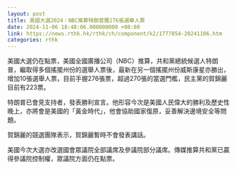 ```yaml
---
layout: post
title: 美國大選2024｜NBC推算特朗普獲276張選舉人票
date: 2024-11-06 18:48:06.000000000 +08:00
link: https://news.rthk.hk/rthk/ch/component/k2/1777854-20241106.htm
categories: rthk
---
```


美國大選仍在點票，美國全國廣播公司（NBC）推算，共和黨總統候選人特朗普，繼取得多個搖擺州份的選舉人票後，最新在另一個搖擺州份威斯康星亦勝出，增加10張選舉人票，目前手握276張票，超過270張的當選門檻，民主黨的賀錦麗目前有223票。

特朗普已會見支持者，發表勝利宣言。他形容今次是美國人民偉大的勝利及歷史性晚上，亦將會是美國的「黃金時代」，他會協助國家復原，妥善解決邊境安全等問題。

賀錦麗的競選團隊表示，賀錦麗暫時不會發表講話。

美國今次大選亦改選國會眾議院全部議席及參議院部分議席。傳媒推算共和黨已贏得參議院控制權，眾議院方面仍在點票。
